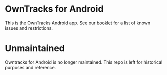 OwnTracks for Android
=======

This is the OwnTracks Android app. 
See our [booklet](http://owntracks.org/booklet/features/android/) for a list of known issues and restrictions. 


Unmaintained
=======
Owntracks for Android is no longer maintained. 
This repo is left for historical purposes and reference.  
